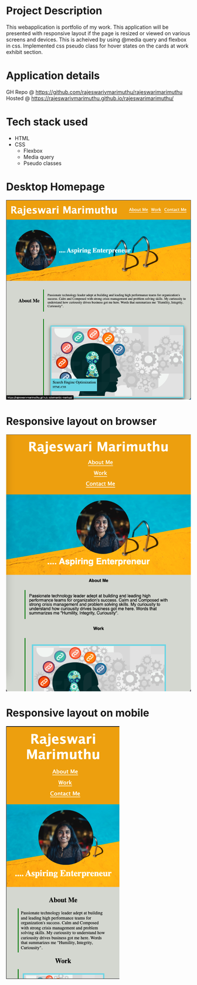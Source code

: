 # Project Description
This webapplication is portfolio of my work. This application will be presented with responsive layout if the page is resized or viewed on various screens and devices. This is acheived by using @media query and flexbox in css. Implemented css pseudo class for hover states on the cards at work exhibit section. 

# Application details 
GH Repo @ https://github.com/rajeswarivmarimuthu/rajeswarimarimuthu <br/>
Hosted  @ https://rajeswarivmarimuthu.github.io/rajeswarimarimuthu/

# Tech stack used
- HTML
- CSS 
    - Flexbox
    - Media query 
    - Pseudo classes

# Desktop Homepage 
![image](/assets/images/Homepage-screenshot.png)

# Responsive layout on browser
![image](/assets/images/Responsive-while-resizing.png)

# Responsive layout on mobile
![image](/assets/images/mobile-responsive-page.png)
